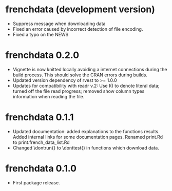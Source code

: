 # frenchdata (development version)

* Suppress message when downloading data
* Fixed an error caused by incorrect detection of file encoding.
* Fixed a typo on the NEWS 

# frenchdata 0.2.0

* Vignette is now knitted locally avoiding a internet connections during the build process. This should solve the CRAN errors during builds.
* Updated version dependency of rvest to >= 1.0.0
* Updates for compatibility with readr v.2: Use I() to denote literal data; turned off the file read progress; removed show column types information when reading the file.

# frenchdata 0.1.1

* Updated documentation: added explanations to the functions results. Added internal links for some documentation pages. Renamed print.Rd to print.french_data_list.Rd  
* Changed \dontrun{} to \donttest{} in functions which download data.


# frenchdata 0.1.0

* First package release.
